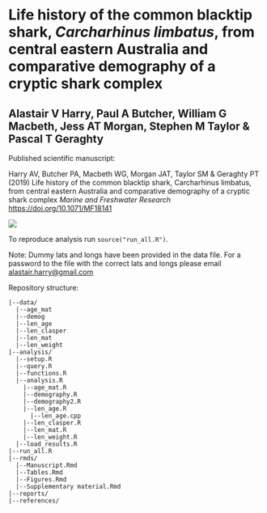 # Life history of the common blacktip shark, *Carcharhinus limbatus*, from central eastern Australia and comparative demography of a cryptic shark complex

## Alastair V Harry, Paul A Butcher, William G Macbeth, Jess AT Morgan, Stephen M Taylor & Pascal T Geraghty

Published scientific manuscript: 

Harry AV, Butcher PA, Macbeth WG, Morgan JAT, Taylor SM & Geraghty PT (2019) Life history of the common blacktip shark, Carcharhinus limbatus, from central eastern Australia and comparative demography of a cryptic shark complex *Marine and Freshwater Research* <https://doi.org/10.1071/MF18141>

![](https://www.publish.csiro.au/images/journals/banners/ban_mf_1.png)

To reproduce analysis run `source("run_all.R")`. 

Note: Dummy lats and longs have been provided in the data file. For a password to the file with the correct lats and longs please email alastair.harry@gmail.com

Repository structure:
```
|--data/
  |--age_mat
  |--demog
  |--len_age
  |--len_clasper
  |--len_mat
  |--len_weight
|--analysis/
  |--setup.R
  |--query.R
  |--functions.R
  |--analysis.R
    |--age_mat.R
    |--demography.R
    |--demography2.R
    |--len_age.R
      |--len_age.cpp
    |--len_clasper.R
    |--len_mat.R
    |--len_weight.R
  |--load_results.R
|--run_all.R
|--rmds/
  |--Manuscript.Rmd
  |--Tables.Rmd
  |--Figures.Rmd
  |--Supplementary material.Rmd
|--reports/
|--references/
```
